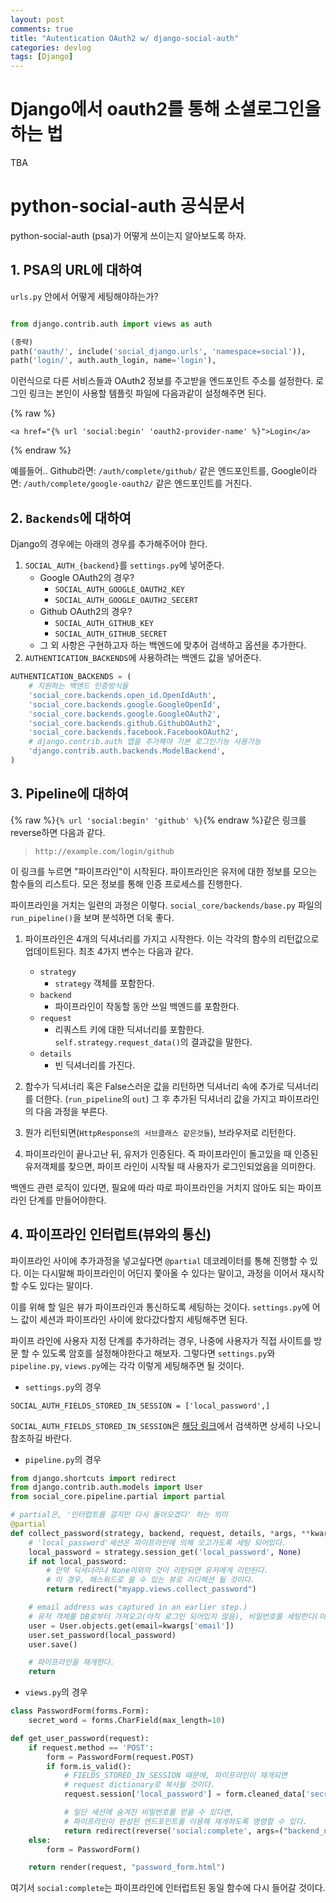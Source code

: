 ```yaml
---
layout: post
comments: true
title: "Autentication OAuth2 w/ django-social-auth"
categories: devlog
tags: [Django]
---
```


# Django에서 oauth2를 통해 소셜로그인을 하는 법

TBA

# python-social-auth 공식문서

python-social-auth (psa)가 어떻게 쓰이는지 알아보도록 하자.

## 1. PSA의 URL에 대하여

`urls.py` 안에서 어떻게 세팅해야하는가?

```python

from django.contrib.auth import views as auth

(중략)
path('oauth/', include('social_django.urls', 'namespace=social')),
path('login/', auth.auth_login, name='login'),
```

이런식으로 다른 서비스들과 OAuth2 정보를 주고받을 엔드포인트 주소를 설정한다.
로그인 링크는 본인이 사용할 템플릿 파일에 다음과같이 설정해주면 된다.

{% raw %}
```django
<a href="{% url 'social:begin' 'oauth2-provider-name' %}">Login</a>
```
{% endraw %}

예를들어..
Github라면: `/auth/complete/github/` 같은 엔드포인트를,
Google이라면: `/auth/complete/google-oauth2/` 같은 엔드포인트를 거친다.

## 2. `Backends`에 대하여

Django의 경우에는 아래의 경우를 추가해주어야 한다.

1. `SOCIAL_AUTH_{backend}`를 `settings.py`에 넣어준다.
    * Google OAuth2의 경우?
        * `SOCIAL_AUTH_GOOGLE_OAUTH2_KEY`
        * `SOCIAL_AUTH_GOOGLE_OAUTH2_SECERT`
    * Github OAuth2의 경우?
        * `SOCIAL_AUTH_GITHUB_KEY`
        * `SOCIAL_AUTH_GITHUB_SECRET`
    * 그 외 사항은 구현하고자 하는 백엔드에 맞추어 검색하고 옵션을 추가한다.
2. `AUTHENTICATION_BACKENDS`에 사용하려는 백엔드 값을 넣어준다.

```python
AUTHENTICATION_BACKENDS = (
    # 지원하는 백엔드 인증방식들
    'social_core.backends.open_id.OpenIdAuth',
    'social_core.backends.google.GoogleOpenId',
    'social_core.backends.google.GoogleOAuth2',
    'social_core.backends.github.GithubOAuth2',
    'social_core.backends.facebook.FacebookOAuth2',
    # django.contrib.auth 앱을 추가해야 기본 로그인기능 사용가능
    'django.contrib.auth.backends.ModelBackend',
)
```

## 3. Pipeline에 대하여

{% raw %}`{% url 'social:begin' 'github' %}`{% endraw %}같은 링크를 reverse하면 다음과 같다.

> `http://example.com/login/github`

이 링크를 누르면 "파이프라인"이 시작된다. 파이프라인은 유저에 대한 정보를 모으는 함수들의 리스트다. 모은 정보를 통해 인증 프로세스를 진행한다.

파이프라인을 거치는 일련의 과정은 이렇다.
`social_core/backends/base.py` 파일의 `run_pipeline()`을 보며 분석하면 더욱 좋다.

1. 파이프라인은 4개의 딕셔너리를 가지고 시작한다. 이는 각각의 함수의 리턴값으로 업데이트된다. 최초 4가지 변수는 다음과 같다.
    * `strategy`
        * `strategy` 객체를 포함한다.
    * `backend`
        * 파이프라인이 작동할 동안 쓰일 백엔드를 포함한다.
    * `request`
        * 리쿼스트 키에 대한 딕셔너리를 포함한다. `self.strategy.request_data()`의 결과값을 말한다.
    * `details`
        * 빈 딕셔너리를 가진다.

2. 함수가 딕셔너리 혹은 False스러운 값을 리턴하면 딕셔너리 속에 추가로 딕셔너리를 더한다. (`run_pipeline`의 `out`) 그 후 추가된 딕셔너리 값을 가지고 파이프라인의 다음 과정을 부른다.

3. 뭔가 리턴되면(`HttpResponse의 서브클래스 같은것들`), 브라우저로 리턴한다.

4. 파이프라인이 끝나고난 뒤, 유저가 인증된다. 즉 파이프라인이 돌고있을 때 인증된 유저객체를 찾으면, 파이프 라인이 시작될 때 사용자가 로그인되었음을 의미한다.

백엔드 관련 로직이 있다면, 필요에 따라 따로 파이프라인을 거치지 않아도 되는 파이프 라인 단계를 만들어야한다.

## 4. 파이프라인 인터럽트(뷰와의 통신)

파이프라인 사이에 추가과정을 넣고싶다면 `@partial` 데코레이터를 통해 진행할 수 있다. 이는 다시말해 파이프라인이 어딘지 쫓아올 수 있다는 말이고, 과정을 이어서 재시작할 수도 있다는 말이다.

이를 위해 할 일은 뷰가 파이프라인과 통신하도록 세팅하는 것이다. `settings.py`에 어느 값이 세션과 파이프라인 사이에 왔다갔다할지 세팅해주면 된다.

파이프 라인에 사용자 지정 단계를 추가하려는 경우, 나중에 사용자가 직접 사이트를 방문 할 수 있도록 암호를 설정해야한다고 해보자. 그렇다면 `settings.py`와 `pipeline.py`, `views.py`에는 각각 이렇게 세팅해주면 될 것이다.

* `settings.py`의 경우

`SOCIAL_AUTH_FIELDS_STORED_IN_SESSION = ['local_password',]`

`SOCIAL_AUTH_FIELDS_STORED_IN_SESSION`은 [해당 링크](https://buildmedia.readthedocs.org/media/pdf/python-social-auth/stable/python-social-auth.pdf)에서 검색하면 상세히 나오니 참조하길 바란다.

* `pipeline.py`의 경우

```python
from django.shortcuts import redirect
from django.contrib.auth.models import User
from social_core.pipeline.partial import partial

# partial은, '인터럽트를 걸지만 다시 돌아오겠다' 하는 의미
@partial
def collect_password(strategy, backend, request, details, *args, **kwargs):
    # 'local_password'세션은 파이프라인에 의해 오고가도록 세팅 되어있다.
    local_password = strategy.session_get('local_password', None)
    if not local_password:
        # 만약 딕셔너리나 None이외의 것이 리턴되면 유저에게 리턴된다.
        # 이 경우, 패스워드로 쓸 수 있는 뷰로 리디렉션 될 것이다.
        return redirect("myapp.views.collect_password")

    # email address was captured in an earlier step.)
    # 유저 객체를 DB로부터 가져오고(아직 로그인 되어있지 않음), 비밀번호를 세팅한다(이메일정보는 이전에 가져왔다고 가정하자).
    user = User.objects.get(email=kwargs['email'])
    user.set_password(local_password)
    user.save()

    # 파이프라인을 재개한다.
    return
```

* `views.py`의 경우

```python
class PasswordForm(forms.Form):
    secret_word = forms.CharField(max_length=10)

def get_user_password(request):
    if request.method == 'POST':
        form = PasswordForm(request.POST)
        if form.is_valid():
            # FIELDS_STORED_IN_SESSION 때문에, 파이프라인이 재개되면
            # request dictionary로 복사될 것이다.
            request.session['local_password'] = form.cleaned_data['secret_word']

            # 일단 세션에 숨겨진 비밀번호를 얻을 수 있다면,
            # 파이프라인이 완성된 엔드포인트를 이용해 재개하도록 명령할 수 있다.
            return redirect(reverse('social:complete', args=("backend_name,")))
    else:
        form = PasswordForm()

    return render(request, "password_form.html")
```

여기서 `social:complete`는 파이프라인에 인터럽트된 동일 함수에 다시 들어갈 것이다.


